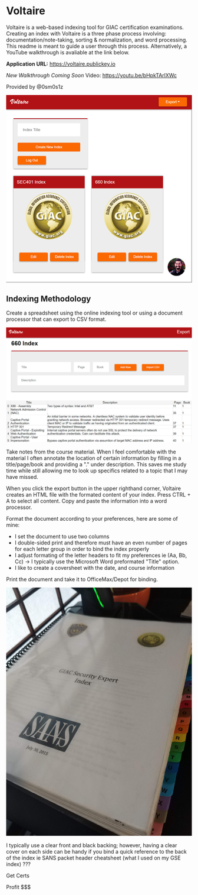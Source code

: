 # Voltaire
Voltaire is a web-based indexing tool for GIAC certification examinations. Creating an index with Voltaire is a three phase process involving: documentation/note-taking, sorting & normalization, and word processing. This readme is meant to guide a user through this process. Alternatively, a YouTube walkthrough is avaliable at the link below.

**Application URL:** https://voltaire.publickey.io 

*New Walkthrough Coming Soon* Video: https://youtu.be/bHpkTArlXWc

Provided by @0sm0s1z

![alt tag](sample1.png)

## Indexing Methodology

Create a spreadsheet using the online indexing tool or using a document processor that can export to CSV format.

![alt tag](sample2.png)

Take notes from the course material. When I feel comfortable with the material I often annotate the location of certain information by filling in a title/page/book and providing a "." under description. This saves me study time while still allowing me to look up specifics related to a topic that I may have missed.

When you click the export button in the upper righthand corner, Voltaire creates an HTML file with the formated content of your index. Press CTRL + A to select all content. Copy and paste the information into a word processor.

Format the document according to your preferences, here are some of mine:

- I set the document to use two columns
- I double-sided print and therefore must have an even number of pages for each letter group in order to bind the index properly
- I adjust formating of the letter headers to fit my preferences ie (Aa, Bb, Cc) -> I typically use the Microsoft Word preformated "Title" option.
- I like to create a coversheet with the date, and course information

Print the document and take it to OfficeMax/Depot for binding.

![alt tag](sample3.jpg)

I typically use a clear front and black backing; however, having a clear cover on each side can be handy if you bind a quick reference to the back of the index ie SANS packet header cheatsheet (what I used on my GSE index)
???

Get Certs

Profit $$$
